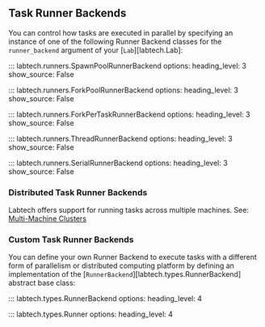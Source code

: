 ## Task Runner Backends

You can control how tasks are executed in parallel by specifying an
instance of one of the following Runner Backend classes for the
`runner_backend` argument of your [`Lab`][labtech.Lab]:

::: labtech.runners.SpawnPoolRunnerBackend
    options:
        heading_level: 3
        show_source: False

::: labtech.runners.ForkPoolRunnerBackend
    options:
        heading_level: 3
        show_source: False

::: labtech.runners.ForkPerTaskRunnerBackend
    options:
        heading_level: 3
        show_source: False

::: labtech.runners.ThreadRunnerBackend
    options:
        heading_level: 3
        show_source: False

::: labtech.runners.SerialRunnerBackend
    options:
        heading_level: 3
        show_source: False


### Distributed Task Runner Backends

Labtech offers support for running tasks across multiple machines.
See: [Multi-Machine Clusters](./distributed.md)


### Custom Task Runner Backends

You can define your own Runner Backend to execute tasks with a
different form of parallelism or distributed computing platform by
defining an implementation of the
[`RunnerBackend`][labtech.types.RunnerBackend] abstract base class:

::: labtech.types.RunnerBackend
    options:
        heading_level: 4

::: labtech.types.Runner
    options:
        heading_level: 4
